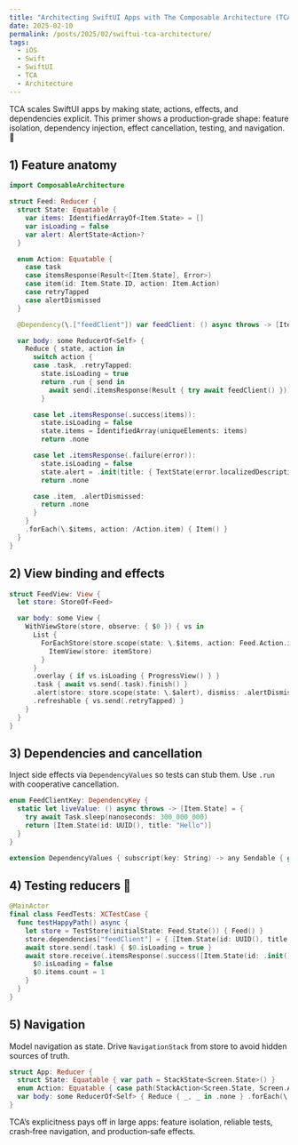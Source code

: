 ```yaml
---
title: "Architecting SwiftUI Apps with The Composable Architecture (TCA)"
date: 2025-02-10
permalink: /posts/2025/02/swiftui-tca-architecture/
tags:
  - iOS
  - Swift
  - SwiftUI
  - TCA
  - Architecture
---
```


TCA scales SwiftUI apps by making state, actions, effects, and dependencies explicit. This primer shows a production‑grade shape: feature isolation, dependency injection, effect cancellation, testing, and navigation. 🧩

## 1) Feature anatomy

```swift
import ComposableArchitecture

struct Feed: Reducer {
  struct State: Equatable {
    var items: IdentifiedArrayOf<Item.State> = []
    var isLoading = false
    var alert: AlertState<Action>?
  }

  enum Action: Equatable {
    case task
    case itemsResponse(Result<[Item.State], Error>)
    case item(id: Item.State.ID, action: Item.Action)
    case retryTapped
    case alertDismissed
  }

  @Dependency(\.["feedClient"]) var feedClient: () async throws -> [Item.State]

  var body: some ReducerOf<Self> {
    Reduce { state, action in
      switch action {
      case .task, .retryTapped:
        state.isLoading = true
        return .run { send in
          await send(.itemsResponse(Result { try await feedClient() }))
        }

      case let .itemsResponse(.success(items)):
        state.isLoading = false
        state.items = IdentifiedArray(uniqueElements: items)
        return .none

      case let .itemsResponse(.failure(error)):
        state.isLoading = false
        state.alert = .init(title: { TextState(error.localizedDescription) })
        return .none

      case .item, .alertDismissed:
        return .none
      }
    }
    .forEach(\.$items, action: /Action.item) { Item() }
  }
}
```

## 2) View binding and effects

```swift
struct FeedView: View {
  let store: StoreOf<Feed>

  var body: some View {
    WithViewStore(store, observe: { $0 }) { vs in
      List {
        ForEachStore(store.scope(state: \.$items, action: Feed.Action.item)) { itemStore in
          ItemView(store: itemStore)
        }
      }
      .overlay { if vs.isLoading { ProgressView() } }
      .task { await vs.send(.task).finish() }
      .alert(store: store.scope(state: \.$alert), dismiss: .alertDismissed)
      .refreshable { vs.send(.retryTapped) }
    }
  }
}
```

## 3) Dependencies and cancellation

Inject side effects via `DependencyValues` so tests can stub them. Use `.run` with cooperative cancellation.

```swift
enum FeedClientKey: DependencyKey {
  static let liveValue: () async throws -> [Item.State] = {
    try await Task.sleep(nanoseconds: 300_000_000)
    return [Item.State(id: UUID(), title: "Hello")]
  }
}

extension DependencyValues { subscript(key: String) -> any Sendable { get { self[FeedClientKey.self] } set { self[FeedClientKey.self] = newValue as! () async throws -> [Item.State] } } }
```

## 4) Testing reducers 🧪

```swift
@MainActor
final class FeedTests: XCTestCase {
  func testHappyPath() async {
    let store = TestStore(initialState: Feed.State()) { Feed() }
    store.dependencies["feedClient"] = { [Item.State(id: UUID(), title: "A")] }
    await store.send(.task) { $0.isLoading = true }
    await store.receive(.itemsResponse(.success([Item.State(id: .init(), title: "A")]))) {
      $0.isLoading = false
      $0.items.count = 1
    }
  }
}
```

## 5) Navigation

Model navigation as state. Drive `NavigationStack` from store to avoid hidden sources of truth.

```swift
struct App: Reducer {
  struct State: Equatable { var path = StackState<Screen.State>() }
  enum Action: Equatable { case path(StackAction<Screen.State, Screen.Action>) }
  var body: some ReducerOf<Self> { Reduce { _, _ in .none } .forEach(\.$path, action: /Action.path) { Screen() } }
}
```

TCA’s explicitness pays off in large apps: feature isolation, reliable tests, crash‑free navigation, and production‑safe effects.


